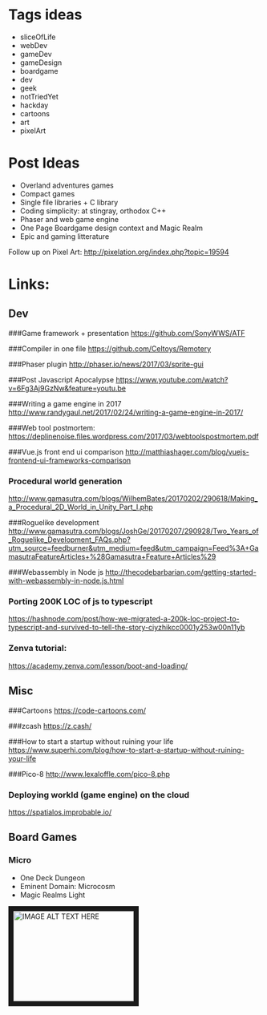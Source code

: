 # Tags ideas
- sliceOfLife
- webDev
- gameDev
- gameDesign
- boardgame
- dev
- geek
- notTriedYet
- hackday
- cartoons
- art
- pixelArt

# Post Ideas
- Overland adventures games
- Compact games
- Single file libraries + C library
- Coding simplicity: at stingray, orthodox C++
- Phaser and web game engine
- One Page Boardgame design context and Magic Realm
 - Epic and gaming litterature

Follow up on Pixel Art: http://pixelation.org/index.php?topic=19594

# Links:

## Dev

###Game framework + presentation
https://github.com/SonyWWS/ATF

###Compiler in one file
https://github.com/Celtoys/Remotery

###Phaser plugin
http://phaser.io/news/2017/03/sprite-gui

###Post Javascript Apocalypse
https://www.youtube.com/watch?v=6Fg3Aj9GzNw&feature=youtu.be

###Writing a game engine in 2017
http://www.randygaul.net/2017/02/24/writing-a-game-engine-in-2017/

###Web tool postmortem:
https://deplinenoise.files.wordpress.com/2017/03/webtoolspostmortem.pdf

###Vue.js front end ui comparison
http://matthiashager.com/blog/vuejs-frontend-ui-frameworks-comparison

### Procedural world generation
 http://www.gamasutra.com/blogs/WilhemBates/20170202/290618/Making_a_Procedural_2D_World_in_Unity_Part_I.php

###Roguelike development
http://www.gamasutra.com/blogs/JoshGe/20170207/290928/Two_Years_of_Roguelike_Development_FAQs.php?utm_source=feedburner&utm_medium=feed&utm_campaign=Feed%3A+GamasutraFeatureArticles+%28Gamasutra+Feature+Articles%29

###Webassembly in Node js
http://thecodebarbarian.com/getting-started-with-webassembly-in-node.js.html


### Porting 200K LOC of js to typescript
https://hashnode.com/post/how-we-migrated-a-200k-loc-project-to-typescript-and-survived-to-tell-the-story-ciyzhikcc0001y253w00n11yb

### Zenva tutorial:
https://academy.zenva.com/lesson/boot-and-loading/

## Misc
###Cartoons
https://code-cartoons.com/

###zcash
https://z.cash/

###How to start a startup without ruining your life
https://www.superhi.com/blog/how-to-start-a-startup-without-ruining-your-life

###Pico-8
http://www.lexaloffle.com/pico-8.php

### Deploying workld (game engine) on the cloud
https://spatialos.improbable.io/

## Board Games

### Micro
- One Deck Dungeon
- Eminent Domain: Microcosm
- Magic Realms Light



<a href="http://www.youtube.com/watch?feature=player_embedded&v=YOUTUBE_VIDEO_ID_HERE
" target="_blank"><img src="http://img.youtube.com/vi/YOUTUBE_VIDEO_ID_HERE/0.jpg"
alt="IMAGE ALT TEXT HERE" width="240" height="180" border="10" /></a>


